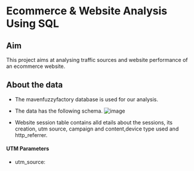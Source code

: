 # Ecommerce & Website Analysis Using SQL
## Aim 

This project aims at analysing traffic sources and website performance of an ecommerce website. 

## About the data 
- The mavenfuzzyfactory database is used for our analysis.
- The data has the following schema. 
![image](https://github.com/pooja614/Data-Analytics/assets/69869583/578d08dc-8dce-4cce-8f35-51f06d130110)

- Website session table contains alld etails about the sessions, its creation, utm source, campaign and content,device type used and http_referrer.
#### UTM Parameters
- utm_source: 
  
